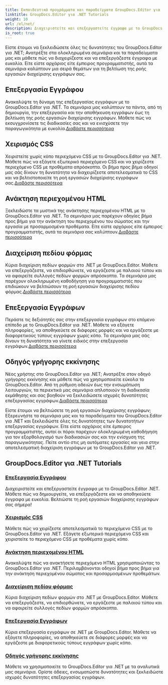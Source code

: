 ```yaml
---
title: Εκπαιδευτικά προγράμματα και παραδείγματα GroupDocs.Editor για .NET
linktitle: GroupDocs.Editor για .NET Tutorials
weight: 10
url: /el/net/
description: Διαχειριστείτε και επεξεργαστείτε έγγραφα με το GroupDocs.Editor .NET. Μάθετε την επεξεργασία εγγράφων, την επεξεργασία εγγράφων, την ανάκτηση περιεχομένου HTML, τη διαχείριση πεδίου φόρμας και πολλά άλλα!
is_root: true
---
```


Είστε έτοιμοι να ξεκλειδώσετε όλες τις δυνατότητες του GroupDocs.Editor για .NET; Ανατρέξτε στα ολοκληρωμένα σεμινάρια και τα παραδείγματα μας και μάθετε πώς να διαχειρίζεστε και να επεξεργάζεστε έγγραφα με ευκολία. Είτε είστε αρχάριος είτε έμπειρος προγραμματιστής, αυτά τα σεμινάρια καλύπτουν μια σειρά θεμάτων για τη βελτίωση της ροής εργασιών διαχείρισης εγγράφων σας.

## Επεξεργασία Εγγράφου

 Ανακαλύψτε τη δύναμη της επεξεργασίας εγγράφων με το GroupDocs.Editor για .NET. Τα σεμινάρια μας καλύπτουν τα πάντα, από τη δημιουργία, την επεξεργασία και την αποθήκευση εγγράφων έως τη βελτίωση της ροής εργασιών διαχείρισης εγγράφων. Μάθετε πώς να εκσυγχρονίσετε τις διαδικασίες σας και να ενισχύσετε την παραγωγικότητα με ευκολία.[Διαβάστε περισσότερα](./document-editing/)

## Χειρισμός CSS

 Χειριστείτε χωρίς κόπο περιεχόμενο CSS με το GroupDocs.Editor για .NET. Μάθετε πώς να εξάγετε εξωτερικό περιεχόμενο CSS και να χειρίζεστε περιεχόμενο CSS με προθέματα απρόσκοπτα. Οι βήμα προς βήμα οδηγοί μας σάς δίνουν τη δυνατότητα να διαχειρίζεστε αποτελεσματικά το CSS και να βελτιστοποιείτε τη ροή εργασιών διαχείρισης εγγράφων σας.[Διαβάστε περισσότερα](./css-handling/)

## Ανάκτηση περιεχομένου HTML

Ξεκλειδώστε τα μυστικά της ανάκτησης περιεχομένου HTML με το GroupDocs.Editor για .NET. Τα σεμινάρια μας παρέχουν οδηγίες βήμα προς βήμα για την ανάκτηση του περιεχομένου του σώματος και την εργασία με προσαρμοσμένα προθέματα. Είτε είστε αρχάριος είτε έμπειρος προγραμματιστής, αυτά τα σεμινάρια σας καλύπτουν.[Διαβάστε περισσότερα](./html-content-retrieval/)

## Διαχείριση πεδίου φόρμας

 Κύρια διαχείριση πεδίων φορμών στο .NET με GroupDocs.Editor. Μάθετε να επεξεργάζεστε, να επιδιορθώνετε, να εργάζεστε με παλαιού τύπου και να αφαιρείτε συλλογές πεδίων φορμών απρόσκοπτα. Τα σεμινάρια μας παρέχουν ολοκληρωμένη καθοδήγηση για προγραμματιστές που επιδιώκουν να βελτιώσουν τη ροή εργασιών διαχείρισης πεδίου φόρμας.[Διαβάστε περισσότερα](./form-field-management/)

## Επεξεργασία Εγγράφων

 Περάστε τις δεξιότητές σας στην επεξεργασία εγγράφων στο επόμενο επίπεδο με το GroupDocs.Editor για .NET. Μάθετε να εξάγετε πληροφορίες, να αποθηκεύετε σε διάφορες μορφές και να εργάζεστε με διαφορετικούς τύπους εγγράφων χωρίς κόπο. Τα σεμινάρια μας σάς δίνουν τη δυνατότητα να γίνετε ειδικός στην επεξεργασία εγγράφων.[Διαβάστε περισσότερα](./document-processing/)

## Οδηγός γρήγορης εκκίνησης

Νέος χρήστης στο GroupDocs.Editor για .NET; Ανατρέξτε στον οδηγό γρήγορης εκκίνησης και μάθετε πώς να χρησιμοποιείτε εύκολα το GroupDocs.Editor. Από τη ρύθμιση αδειών έως την ενσωμάτωση λειτουργιών, τα περιεκτικά μας σεμινάρια απλοποιούν τη διαδικασία εκμάθησης και σας βοηθούν να ξεκλειδώσετε ισχυρές δυνατότητες επεξεργασίας εγγράφων.[Διαβάστε περισσότερα](./quick-start-guide/)

Είστε έτοιμοι να βελτιώσετε τη ροή εργασιών διαχείρισης εγγράφων; Εξερευνήστε τα σεμινάρια μας και τα παραδείγματα του GroupDocs.Editor για .NET και ξεκλειδώστε όλες τις δυνατότητες των δυνατοτήτων επεξεργασίας εγγράφων. Είτε είστε αρχάριος είτε έμπειρος προγραμματιστής, αυτοί οι πόροι παρέχουν ολοκληρωμένη καθοδήγηση για τον εξορθολογισμό των διαδικασιών σας και την ενίσχυση της παραγωγικότητας. Πείτε αντίο στις μη αυτόματες εργασίες και γεια στην αποτελεσματική διαχείριση εγγράφων με το GroupDocs.Editor για .NET.
## GroupDocs.Editor για .NET Tutorials 
### [Επεξεργασία Εγγράφου](./document-editing/)
Διαχειριστείτε και επεξεργαστείτε έγγραφα με το GroupDocs.Editor .NET. Μάθετε πώς να δημιουργείτε, να επεξεργάζεστε και να αποθηκεύετε έγγραφα με ευκολία. Βελτιώστε τη ροή εργασιών διαχείρισης εγγράφων σας σήμερα!
### [Χειρισμός CSS](./css-handling/)
Μάθετε πώς να χειρίζεστε αποτελεσματικά το περιεχόμενο CSS με το GroupDocs.Editor για .NET. Εξάγετε εξωτερικό περιεχόμενο CSS και χειριστείτε το περιεχόμενο CSS με προθέματα χωρίς κόπο.
### [Ανάκτηση περιεχομένου HTML](./html-content-retrieval/)
Ανακαλύψτε πώς να ανακτήσετε περιεχόμενο HTML χρησιμοποιώντας το GroupDocs.Editor για .NET. Περιλαμβάνονται οδηγοί βήμα προς βήμα για την ανάκτηση περιεχομένου σώματος και προσαρμοσμένων προθεμάτων.
### [Διαχείριση πεδίου φόρμας](./form-field-management/)
Κύρια διαχείριση πεδίων φορμών στο .NET με GroupDocs.Editor. Μάθετε να επεξεργάζεστε, να επιδιορθώνετε, να εργάζεστε με παλαιού τύπου και να αφαιρείτε συλλογές πεδίων φορμών απρόσκοπτα.
### [Επεξεργασία Εγγράφων](./document-processing/)
Κύρια επεξεργασία εγγράφων σε .NET με GroupDocs.Editor. Μάθετε να εξάγετε πληροφορίες, να αποθηκεύετε σε διάφορες μορφές και να εργάζεστε με διαφορετικούς τύπους εγγράφων χωρίς κόπο.
### [Οδηγός γρήγορης εκκίνησης](./quick-start-guide/)
Μάθετε να χρησιμοποιείτε το GroupDocs.Editor για .NET με τα αναλυτικά μας σεμινάρια. Ορίστε άδειες, ενσωματώστε δυνατότητες και ξεκλειδώστε ισχυρές δυνατότητες επεξεργασίας εγγράφων.